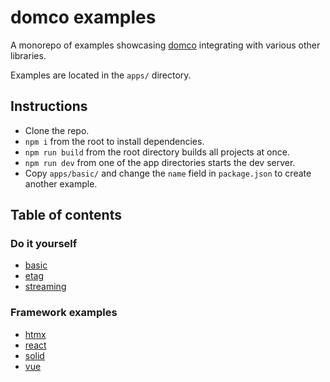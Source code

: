 # domco examples

A monorepo of examples showcasing [domco](https://domco.robino.dev) integrating with various other libraries.

Examples are located in the `apps/` directory.

## Instructions

- Clone the repo.
- `npm i` from the root to install dependencies.
- `npm run build` from the root directory builds all projects at once.
- `npm run dev` from one of the app directories starts the dev server.
- Copy `apps/basic/` and change the `name` field in `package.json` to create another example.

## Table of contents

### Do it yourself

- [basic](https://github.com/rossrobino/domco-examples/tree/main/apps/basic)
- [etag](https://github.com/rossrobino/domco-examples/tree/main/apps/etag)
- [streaming](https://github.com/rossrobino/domco-examples/tree/main/apps/streaming)

### Framework examples

- [htmx](https://github.com/rossrobino/domco-examples/tree/main/apps/htmx)
- [react](https://github.com/rossrobino/domco-examples/tree/main/apps/react)
- [solid](https://github.com/rossrobino/domco-examples/tree/main/apps/solid)
- [vue](https://github.com/rossrobino/domco-examples/tree/main/apps/vue)
